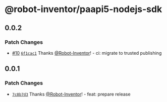 # @robot-inventor/paapi5-nodejs-sdk

## 0.0.2

### Patch Changes

- [#10](https://github.com/Robot-Inventor/paapi5-nodejs-sdk/pull/10) [`6f1cac1`](https://github.com/Robot-Inventor/paapi5-nodejs-sdk/commit/6f1cac1cdc960c71e551eccaff61f70db29e4eb3) Thanks [@Robot-Inventor](https://github.com/Robot-Inventor)! - ci: migrate to trusted publishing

## 0.0.1

### Patch Changes

- [`7c8b7d3`](https://github.com/Robot-Inventor/paapi5-nodejs-sdk/commit/7c8b7d357ddd613adaf37433d6a73eedf64eaea8) Thanks [@Robot-Inventor](https://github.com/Robot-Inventor)! - feat: prepare release
